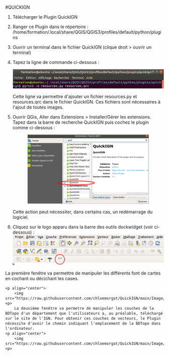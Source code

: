 
#QUICKIGN

1. Télécharger le Plugin QuickIGN 

2. Ranger ce Plugin dans le répertoire : /home/formation/.local/share/QGIS/QGIS3/profiles/default/python/plugins

3. Ouvrir un terminal dans le fichier QuickIGN (clique droit > ouvrir un terminal)

4.  Tapez la ligne de commande ci-dessous :

	![](https://raw.githubusercontent.com/chloemorgat/QuickIGN/main/Image/pyrcc5.png) 	

	Cette ligne va permettre d'ajouter un fichier resources.py et resources.qrc dans le fichier QuickIGN. Ces fichiers sont nécessaires à l'ajout de toutes images.

5. Ouvrir QGis, Aller dans Extensions > Installer/Gérer les extensions. Tapez dans la barre de recherche QuickIGN puis cochez le plugin comme ci-dessous :
	
	<p align="center">
		<img src="https://raw.githubusercontent.com/chloemorgat/QuickIGN/main/Image/quickign.png">
	 <p>
	Cette action peut nécessiter, dans certains cas, un redémarrage du logiciel.

 6. Cliquez sur le logo apparu dans la barre des outils dockwidget (voir ci-dessous) :
![](https://raw.githubusercontent.com/chloemorgat/QuickIGN/main/Image/logo.png)
	
La première fenêtre va permettre de manipuler les différents font de cartes en cochant ou décichant les cases.
		
	<p align="center">
		<img src="https://raw.githubusercontent.com/chloemorgat/QuickIGN/main/Image/plugiin.png">
	<p>
		La deuxième fenêtre va permetre de manipuler les couches de la BDTopo d'un département que l'utilisateurs a, au préalable, téléchargé sur le site de l'IGN. Pour obtenir ces couches de vecteurs, le Plugin nécessite d'avoir le chemin indiquant l'emplacement de la BDTopo dans l'ordinateur.
	<p align="center">
		<img src="https://raw.githubusercontent.com/chloemorgat/QuickIGN/main/Image/plugiiin*.png">
	<p>
